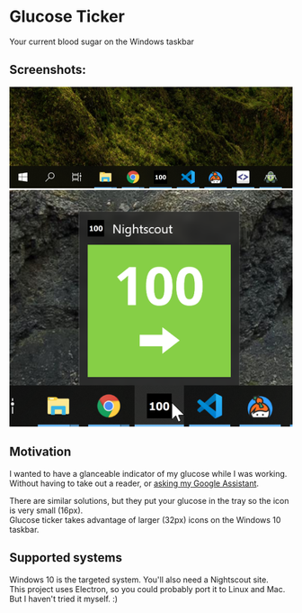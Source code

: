 # Glucose Ticker

Your current blood sugar on the Windows taskbar

## Screenshots:
![Screenshot1](/screenshot1.png)
![Screenshot2](/screenshot2.png)

## Motivation
I wanted to have a glanceable indicator of my glucose while I was working.   
Without having to take out a reader, or [asking my Google Assistant](https://git.io/nightscoutstatus).  

There are similar solutions, but they put your glucose in the tray so the icon is very small (16px).  
 Glucose ticker takes advantage of larger (32px) icons on the Windows 10 taskbar.

## Supported systems
Windows 10 is the targeted system. You'll also need a Nightscout site.  
This project uses Electron, so you could probably port it to Linux and Mac. But I haven't tried it myself. :)